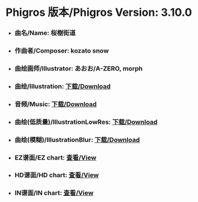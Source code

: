 
# Phigros 版本/Phigros Version:  3.10.0

- ### __曲名/Name:  桜樹街道__

- ### __作曲者/Composer:  kozato snow__

- ### __曲绘画师/Illustrator:  あおお/A-ZERO, morph__

- ### __曲绘/Illustration:  [下载/Download](https://github.com/Po6647A/PAR/releases/download/3.10.0/975.png)__

- ### __音频/Music:  [下载/Download](https://github.com/Po6647A/PAR/releases/download/3.10.0/1696.ogg)__

- ### __曲绘(低质量)/IllustrationLowRes:  [下载/Download](https://github.com/Po6647A/PAR/releases/download/3.10.0/1467.png)__

- ### __曲绘(模糊)/IllustrationBlur:  [下载/Download](https://github.com/Po6647A/PAR/releases/download/3.10.0/1221.png)__


- ### __EZ谱面/EZ chart:  [查看/View](./EZ.json/index.html)__

- ### __HD谱面/HD chart:  [查看/View](./HD.json/index.html)__

- ### __IN谱面/IN chart:  [查看/View](./IN.json/index.html)__
